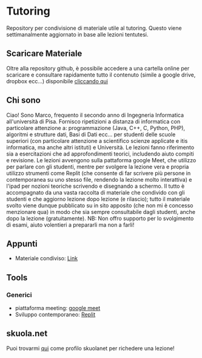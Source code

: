 # Tutoring
Repository per condivisione di materiale utile al tutoring. Questo viene settimanalmente aggiornato in base alle lezioni tentutesi.

## Scaricare Materiale
Oltre alla repository github, è possibile accedere a una cartella online per scaricare e consultare rapidamente tutto il contenuto (simile a google drive, dropbox ecc...) disponibile [cliccando qui](http://gcloudy.duckdns.org:5432/index.php/s/Mw9pASkynwaYRR7)


## Chi sono
Ciao! Sono Marco, frequento il secondo anno di Ingegneria Informatica all'università di Pisa. Fornisco ripetizioni a distanza di informatica con particolare attenzione a: programmazione (Java, C++, C, Python, PHP), algoritmi e strutture dati, Basi di Dati ecc... per studenti delle scuole superiori (con particolare attenzione a scientifico scienze applicate e itis informatica, ma anche altri istituti) e Università. Le lezioni fanno riferimento sia a esercitazioni che ad approfondimenti teorici, includendo aiuto compiti e revisione. Le lezioni avvengono sulla pattaforma google Meet, che utilizzo per parlare con gli studenti, mentre per svolgere la lezione vera e propria utilizzo strumenti come Replit (che consente di far scrivere più persone in contemporanea su uno stesso file, rendendo la lezione molto interattiva) e l'ipad per nozioni teoriche scrivendo e disegnando a schermo. Il tutto è accompagnato da una vasta raccolta di materiale che condivido con gli studenti e che aggiorno lezione dopo lezione (e rilascio); tutto il materiale svolto viene dunque pubblicato su in sito apposito (che non mi è concesso menzionare qua) in modo che sia sempre consultabile dagli studenti, anche dopo la lezione (gratuitamente). NB: Non offro supporto per lo svolgimento di esami, aiuto volentieri a prepararli ma non a farli!

## Appunti
- Materiale condiviso: [Link](https://drive.google.com/drive/folders/1vMPaJSkE37-_iz1-Z7v2Vb4CY0NSxGL_?usp=sharing)


## Tools

### Generici
- piattaforma meeting: 	[google meet](https://meet.google.com/xuv-rwjc-qvo)
- Sviluppo contemporaneo: [Replit](https://replit.com/)


## skuola.net
Puoi trovarmi [qui](https://ripetizioni.skuola.net/profile/573871) come profilo skuolanet per richedere una lezione!